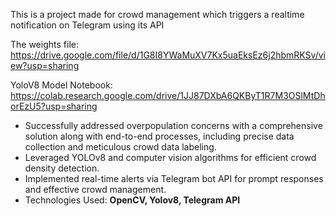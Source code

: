 This is a project made for crowd management which triggers a realtime notification on Telegram using its API

The weights file: https://drive.google.com/file/d/1G8I8YWaMuXV7Kx5uaEksEz6j2hbmRKSv/view?usp=sharing


YoloV8 Model Notebook: https://colab.research.google.com/drive/1JJ87DXbA6QKByT1R7M3OSlMtDhorEzU5?usp=sharing

- Successfully addressed overpopulation concerns with a comprehensive solution along with  end-to-end processes, including precise data collection and meticulous crowd data labeling.
- Leveraged YOLOv8 and computer vision algorithms for efficient crowd density detection.
- Implemented real-time alerts via Telegram bot API for prompt responses and effective crowd management.
- Technologies Used: **OpenCV, Yolov8, Telegram API**
